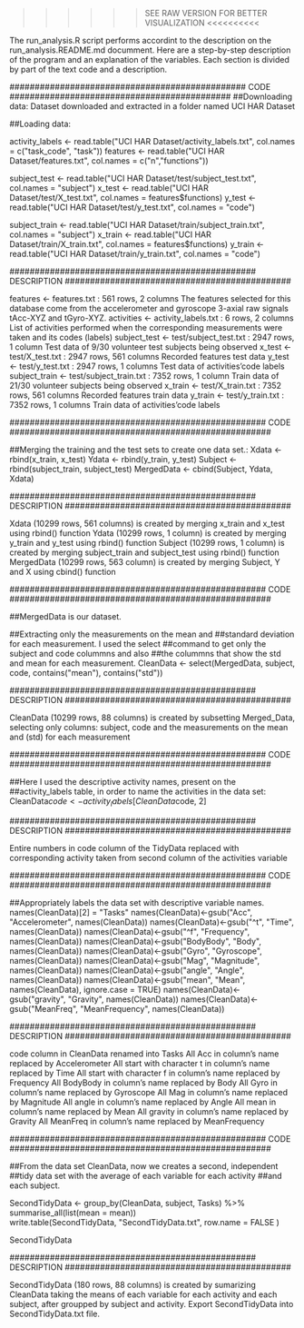 >>>>>> SEE RAW VERSION FOR BETTER VISUALIZATION <<<<<<<<<<

The run_analysis.R script performs accordint to the description on the run_analysis.README.md documment.
Here are a step-by-step description of the program and an explanation of the variables. Each section is divided by part of the text code 
and a description.


############################################### CODE ############################################
##Downloading data:
Dataset downloaded and extracted in a folder named UCI HAR Dataset

##Loading data:

activity_labels <- read.table("UCI HAR Dataset/activity_labels.txt", col.names = c("task_code", "task"))
features <- read.table("UCI HAR Dataset/features.txt", col.names = c("n","functions"))

subject_test <- read.table("UCI HAR Dataset/test/subject_test.txt", col.names = "subject")
x_test <- read.table("UCI HAR Dataset/test/X_test.txt", col.names = features$functions)
y_test <- read.table("UCI HAR Dataset/test/y_test.txt", col.names = "code")

subject_train <- read.table("UCI HAR Dataset/train/subject_train.txt", col.names = "subject")
x_train <- read.table("UCI HAR Dataset/train/X_train.txt", col.names = features$functions)
y_train <- read.table("UCI HAR Dataset/train/y_train.txt", col.names = "code")

################################################# DESCRIPTION #############################################

features <- features.txt : 561 rows, 2 columns
  The features selected for this database come from the accelerometer and gyroscope 3-axial raw signals tAcc-XYZ and tGyro-XYZ.
activities <- activity_labels.txt : 6 rows, 2 columns
  List of activities performed when the corresponding measurements were taken and its codes (labels)
subject_test <- test/subject_test.txt : 2947 rows, 1 column
  Test data of 9/30 volunteer test subjects being observed
x_test <- test/X_test.txt : 2947 rows, 561 columns
  Recorded features test data
y_test <- test/y_test.txt : 2947 rows, 1 columns
  Test data of activities’code labels
subject_train <- test/subject_train.txt : 7352 rows, 1 column
  Train data of 21/30 volunteer subjects being observed
x_train <- test/X_train.txt : 7352 rows, 561 columns
  Recorded features train data
y_train <- test/y_train.txt : 7352 rows, 1 columns
  Train data of activities’code labels

################################################### CODE ####################################################

##Merging the training and the test sets to create one data set.:
Xdata <- rbind(x_train, x_test)
Ydata <- rbind(y_train, y_test)
Subject <- rbind(subject_train, subject_test)
MergedData <- cbind(Subject, Ydata, Xdata)

################################################# DESCRIPTION #############################################

Xdata (10299 rows, 561 columns) is created by merging x_train and x_test using rbind() function
Ydata (10299 rows, 1 column) is created by merging y_train and y_test using rbind() function
Subject (10299 rows, 1 column) is created by merging subject_train and subject_test using rbind() function
MergedData (10299 rows, 563 column) is created by merging Subject, Y and X using cbind() function

################################################### CODE ####################################################

##MergedData is our dataset.

##Extracting only the measurements on the mean and 
##standard deviation for each measurement. I used the select
##command to get only the subject and code colummns and also
##the colummns that show the std and mean for each measurement.
CleanData <- select(MergedData, subject, code, contains("mean"), contains("std"))

################################################# DESCRIPTION #############################################

CleanData (10299 rows, 88 columns) is created by subsetting Merged_Data, selecting only columns: subject, code and the
measurements on the mean and (std) for each measurement

################################################### CODE ####################################################

##Here I used the descriptive activity names, present on the
##activity_labels table, in order to name the activities in the data set:
CleanData$code <- activity_labels[CleanData$code, 2]

################################################# DESCRIPTION #############################################

Entire numbers in code column of the TidyData replaced with corresponding activity taken from second column of the activities variable

################################################### CODE ####################################################

##Appropriately labels the data set with descriptive variable names.
names(CleanData)[2] = "Tasks"
names(CleanData)<-gsub("Acc", "Accelerometer", names(CleanData))
names(CleanData)<-gsub("^t", "Time", names(CleanData))
names(CleanData)<-gsub("^f", "Frequency", names(CleanData))
names(CleanData)<-gsub("BodyBody", "Body", names(CleanData))
names(CleanData)<-gsub("Gyro", "Gyroscope", names(CleanData))
names(CleanData)<-gsub("Mag", "Magnitude", names(CleanData))
names(CleanData)<-gsub("angle", "Angle", names(CleanData))
names(CleanData)<-gsub("mean", "Mean", names(CleanData), ignore.case = TRUE)
names(CleanData)<-gsub("gravity", "Gravity", names(CleanData))
names(CleanData)<-gsub("MeanFreq", "MeanFrequency", names(CleanData))

################################################# DESCRIPTION #############################################

code column in CleanData renamed into Tasks
All Acc in column’s name replaced by Accelerometer
All start with character t in column’s name replaced by Time
All start with character f in column’s name replaced by Frequency
All BodyBody in column’s name replaced by Body
All Gyro in column’s name replaced by Gyroscope
All Mag in column’s name replaced by Magnitude
All angle in column’s name replaced by Angle
All mean in column’s name replaced by Mean
All gravity in column’s name replaced by Gravity
All MeanFreq in column’s name replaced by MeanFrequency

################################################### CODE ####################################################

##From the data set CleanData, now we creates a second, independent 
##tidy data set with the average of each variable for each activity 
##and each subject.

SecondTidyData <- group_by(CleanData, subject, Tasks) %>%
                  summarise_all(list(mean = mean))    
write.table(SecondTidyData, "SecondTidyData.txt", row.name = FALSE )

SecondTidyData

################################################# DESCRIPTION #############################################

SecondTidyData (180 rows, 88 columns) is created by sumarizing CleanData taking the means of each variable for each activity 
and each subject, after groupped by subject and activity.
Export SecondTidyData into SecondTidyData.txt file.










